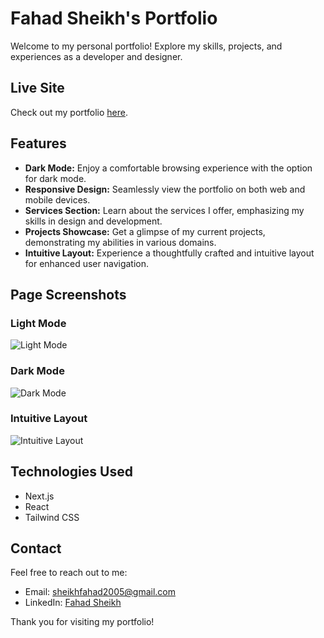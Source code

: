 # Fahad Sheikh's Portfolio

Welcome to my personal portfolio! Explore my skills, projects, and experiences as a developer and designer.

## Live Site

Check out my portfolio [here](https://fahadsportfolio-site.vercel.app/).

## Features

- **Dark Mode:** Enjoy a comfortable browsing experience with the option for dark mode.
- **Responsive Design:** Seamlessly view the portfolio on both web and mobile devices.
- **Services Section:** Learn about the services I offer, emphasizing my skills in design and development.
- **Projects Showcase:** Get a glimpse of my current projects, demonstrating my abilities in various domains.
- **Intuitive Layout:** Experience a thoughtfully crafted and intuitive layout for enhanced user navigation.

## Page Screenshots

### Light Mode

![Light Mode](https://github.com/fahad9786/Fahadsportfolio/assets/66138860/950ac35b-999d-4abc-a6b3-58f09d33b565)

### Dark Mode

![Dark Mode](https://github.com/fahad9786/Fahadsportfolio/assets/66138860/7953a19f-4825-465a-889f-b5f054fad55c)

### Intuitive Layout

![Intuitive Layout](https://github.com/fahad9786/Fahadsportfolio/assets/66138860/6e707adb-34c5-4836-83b5-30f2b479056d)

## Technologies Used

- Next.js
- React
- Tailwind CSS

## Contact

Feel free to reach out to me:

- Email: sheikhfahad2005@gmail.com
- LinkedIn: [Fahad Sheikh](https://www.linkedin.com/in/your-linkedin-profile)

Thank you for visiting my portfolio!
